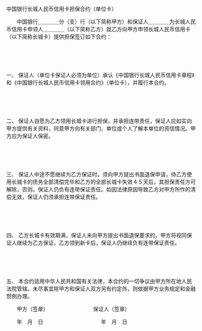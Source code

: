 



中国银行长城人民币信用卡担保合约（单位卡）



 

　　中国银行＿＿＿＿分（支）行（以下简称甲方）和保证人＿＿＿＿为长城人民币信用卡申领人＿＿＿＿（以下简称乙方）就乙方向甲方申领长城人民币信用卡（以下简称长城卡）提供担保签订如下合约：

　　

　　

一、
保证人（单位卡保证人必须为单位）承认《中国银行长城人民币信用卡章程》和《中国银行长城人民币信用卡领用合约》（单位卡），并履行本合约。

　　

　　

二、
保证人自愿为乙方领用长城卡进行担保，并承担连带责任，保证人应如实向甲方提供有关资料，同意甲方向有关部门、单位或个人了解本单位的资信情况。甲方应为保证人保密。

　　

　　

三、
保证人中途不愿继续为乙方保证时，须向甲方提出书面退保申请，待乙方使用长城卡的债务全部清偿完毕和乙方的全部长城卡失效４５天后，其担保责任方可解除，否则，保证人仍负有连带保证责任。如因法律原因导致乙方对甲方所作的清偿无效，保证人仍须承担连带保证责任。

　　

　　

四、
乙方长城卡有效期满，保证人未向甲方提出书面退保要求的，甲方将视同保证人继续为乙方保证，乙方领到新卡后，保证人仍继续负有连带保证责任。

　　

　　

五、
本合约适用中华人民共和国有关法律，本合约的一切争议由甲方所在地人民法院管辖。未尽事宜除甲方和保证人双方另有约定外，则依据甲方业务规定和金融惯例办理。

　　甲方（签章）　　　　　　　　　保证人（签章）

　　年　月　日　　　　　　　　　　　年　月　日